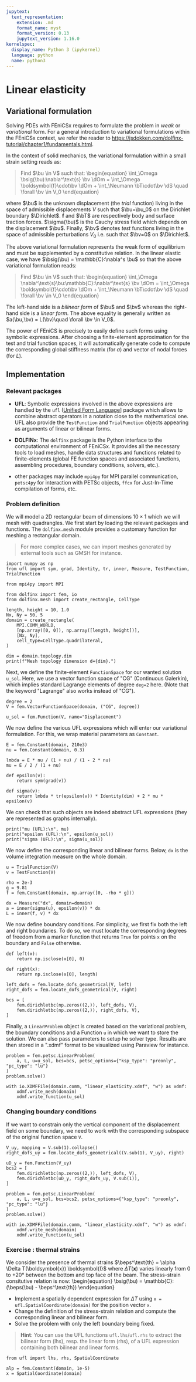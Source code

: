 ```yaml
---
jupytext:
  text_representation:
    extension: .md
    format_name: myst
    format_version: 0.13
    jupytext_version: 1.16.0
kernelspec:
  display_name: Python 3 (ipykernel)
  language: python
  name: python3
---
```


# Linear elasticity
$$
\newcommand{\bsig}{\boldsymbol{\sigma}}
\newcommand{\beps}{\boldsymbol{\varepsilon}}
\newcommand{\bu}{\boldsymbol{u}}
\newcommand{\bv}{\boldsymbol{v}}
\newcommand{\bT}{\boldsymbol{T}}
\newcommand{\dOm}{\,\text{d}\Omega}
\newcommand{\dS}{\,\text{d}S}
\newcommand{\Neumann}{{\partial \Omega_\text{N}}}
\newcommand{\Dirichlet}{{\partial \Omega_\text{D}}}
$$

## Variational formulation

Solving PDEs with FEniCSx requires to formulate the problem in *weak* or *variational* form. For a general introduction to variational formulations within the FEniCSx context, we refer the reader to https://jsdokken.com/dolfinx-tutorial/chapter1/fundamentals.html.

In the context of solid mechanics, the variational formulation within a small strain setting reads as:
> Find $\bu \in V$ such that:
> \begin{equation}
\int_\Omega \bsig(\bu):\nabla^\text{s} \bv \dOm = \int_\Omega \boldsymbol{f}\cdot\bv \dOm + \int_\Neumann \bT\cdot\bv \dS \quad \forall \bv \in V_0
\end{equation}

where $\bu$ is the unknown displacement (the *trial* function) living in the space of admissible displacements $V$ such that $\bu=\bu_0$ on the Dirichlet boundary $\Dirichlet$. $\boldsymbol{f}$ and $\bT$ are respectively body and surface traction forces. $\sigma(\bu)$ is the Cauchy stress field which depends on the displacement $\bu$. Finally, $\bv$ denotes *test* functions living in the space of admissible perturbations $V_0$ i.e. such that $\bv=0$ on $\Dirichlet$.

The above variational formulation represents the weak form of equilibrium and must be supplemented by a constitutive relation. In the linear elastic case, we have $\bsig(\bu) = \mathbb{C}:\nabla^s \bu$ so that the above variational formulation reads:
> Find $\bu \in V$ such that:
> \begin{equation}
\int_\Omega \nabla^\text{s}\bu:\mathbb{C}:\nabla^\text{s} \bv \dOm = \int_\Omega \boldsymbol{f}\cdot\bv \dOm + \int_\Neumann \bT\cdot\bv \dS \quad \forall \bv \in V_0
\end{equation}

The left-hand side is a *bilinear form* of $\bu$ and $\bv$ whereas the right-hand side is a *linear form*. The above equality is generally written as $a(\bu,\bv) = L(\bv)\quad \forall \bv \in V_0$.

The power of FEniCS is precisely to easily define such forms using symbolic expressions. After choosing a finite-element approximation for the test and trial function spaces, it will automatically generate code to compute the corresponding global stiffness matrix (for $a$) and vector of nodal forces (for $L$).

## Implementation

### Relevant packages

* **UFL**: Symbolic expressions involved in the above expressions are handled by the `ufl` ([Unified Form Language](https://github.com/FEniCS/ufl)] package which allows to combine abstract operators in a notation close to the mathematical one. UFL also provide the `TestFunction` and `TrialFunction` objects appearing as arguments of linear or bilinear forms.

* **DOLFINx**: The `dolfinx` package is the Python interface to the computational environment of FEniCSx. It provides all the necessary tools to load meshes, handle data structures and functions related to finite-elements (global FE function spaces and associated functions, assembling procedures, boundary conditions, solvers, etc.).

* other packages may include `mpi4py` for MPI parallel communication, `petsc4py` for interaction with PETSc objects, `ffcx` for Just-In-Time compilation of forms, etc.

### Problem definition

We will model a 2D rectangular beam of dimensions $10\times 1$ which we will mesh with quadrangles. We first start by loading the relevant packages and functions. The `dolfinx.mesh` module provides a customary function for meshing a rectangular domain. 
> For more complex cases, we can import meshes generated by external tools such as GMSH for instance.

```{code-cell} ipython3
import numpy as np
from ufl import sym, grad, Identity, tr, inner, Measure, TestFunction, TrialFunction

from mpi4py import MPI

from dolfinx import fem, io
from dolfinx.mesh import create_rectangle, CellType

length, height = 10, 1.0
Nx, Ny = 50, 5
domain = create_rectangle(
    MPI.COMM_WORLD,
    [np.array([0, 0]), np.array([length, height])],
    [Nx, Ny],
    cell_type=CellType.quadrilateral,
)

dim = domain.topology.dim
print(f"Mesh topology dimension d={dim}.")
```

Next, we define the finite-element `FunctionSpace` for our wanted solution `u_sol`. Here, we use a vector function space of "CG" (Continuous Galerkin), which implies standard Lagrange elements of degree `deg=2` here. (Note that the keyword "Lagrange" also works instead of "CG").

```{code-cell} ipython3
degree = 2
V = fem.VectorFunctionSpace(domain, ("CG", degree))

u_sol = fem.Function(V, name="Displacement")
```

We now define the various UFL expressions which will enter our variational formulation. For this, we wrap material parameters as `Constant`.

```{code-cell} ipython3
E = fem.Constant(domain, 210e3)
nu = fem.Constant(domain, 0.3)

lmbda = E * nu / (1 + nu) / (1 - 2 * nu)
mu = E / 2 / (1 + nu)

def epsilon(v):
    return sym(grad(v))

def sigma(v):
    return lmbda * tr(epsilon(v)) * Identity(dim) + 2 * mu * epsilon(v)
```

We can check that such objects are indeed abstract UFL expressions (they are represented as graphs internally).

```{code-cell} ipython3
print("mu (UFL):\n", mu)
print("epsilon (UFL):\n", epsilon(u_sol))
print("sigma (UFL):\n", sigma(u_sol))
```

We now define the corresponding linear and bilinear forms. Below, `dx` is the volume integration measure on the whole domain.

```{code-cell} ipython3
u = TrialFunction(V)
v = TestFunction(V)

rho = 2e-3
g = 9.81
f = fem.Constant(domain, np.array([0, -rho * g]))

dx = Measure("dx", domain=domain)
a = inner(sigma(u), epsilon(v)) * dx
L = inner(f, v) * dx
```

We now define boundary conditions. For simplicity, we first fix both the left and right boundaries. To do so, we must locate the corresponding degrees of freedom from a marker function thet returns `True` for points `x` on the boundary and `False` otherwise.

```{code-cell} ipython3
def left(x):
    return np.isclose(x[0], 0)

def right(x):
    return np.isclose(x[0], length)

left_dofs = fem.locate_dofs_geometrical(V, left)
right_dofs = fem.locate_dofs_geometrical(V, right)

bcs = [
    fem.dirichletbc(np.zeros((2,)), left_dofs, V),
    fem.dirichletbc(np.zeros((2,)), right_dofs, V),
]
```

Finally, a `LinearProblem` object is created based on the variational problem, the boundary conditions and a Function `u` in which we want to store the solution. We can also pass parameters to setup he solver type.
Results are then stored in a ".xdmf" format to be visualized using Paraview for instance.

```{code-cell} ipython3
problem = fem.petsc.LinearProblem(
    a, L, u=u_sol, bcs=bcs, petsc_options={"ksp_type": "preonly", "pc_type": "lu"}
)
problem.solve()

with io.XDMFFile(domain.comm, "linear_elasticity.xdmf", "w") as xdmf:
    xdmf.write_mesh(domain)
    xdmf.write_function(u_sol)    
```

### Changing boundary conditions

If we want to constrain only the vertical component of the displacement field on some boundary, we need to work with the corresponding subspace of the original function space `V`. 

```{code-cell} ipython3
V_uy, mapping = V.sub(1).collapse()
right_dofs_uy = fem.locate_dofs_geometrical((V.sub(1), V_uy), right)

uD_y = fem.Function(V_uy)
bcs2 = [
    fem.dirichletbc(np.zeros((2,)), left_dofs, V),
    fem.dirichletbc(uD_y, right_dofs_uy, V.sub(1)),
]

problem = fem.petsc.LinearProblem(
    a, L, u=u_sol, bcs=bcs2, petsc_options={"ksp_type": "preonly", "pc_type": "lu"}
)
problem.solve()

with io.XDMFFile(domain.comm, "linear_elasticity.xdmf", "w") as xdmf:
    xdmf.write_mesh(domain)
    xdmf.write_function(u_sol)    
```

### Exercise : thermal strains

We consider the presence of thermal strains $\beps^\text{th} = \alpha \Delta T(\boldsymbol{x}) \boldsymbol{I}$ where $\Delta T(\boldsymbol{x})$ varies linearly from 0 to +20° between the bottom and top face of the beam. The stress-strain consitutive relation is now:
\begin{equation}
\bsig(\bu) = \mathbb{C}:(\beps(\bu) - \beps^\text{th})
\end{equation}

* Implement a spatially dependent expression for $\Delta T$ using `x = ufl.SpatialCoordinate(domain)` for the position vector `x`.
* Change the definition of the stress-strain relation and compute the corresponding linear and bilinear form.
* Solve the problem with only the left boundary being fixed.

> **Hint**: You can use the UFL functions `ufl.lhs`/`ufl.rhs` to extract the bilinear form (lhs), resp. the linear form (rhs), of a UFL expression containing both bilinear and linear forms.

```{code-cell} ipython3
from ufl import lhs, rhs, SpatialCoordinate

alp = fem.Constant(domain, 1e-5)
x = SpatialCoordinate(domain)
```

```{code-cell} ipython3

```
